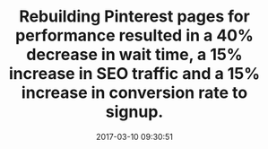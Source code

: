 ---
layout: post
title:  "Rebuilding Pinterest pages for performance resulted in a 40% decrease in wait time, a 15% increase in SEO traffic and a 15% increase in conversion rate to signup."
storySource: "https://medium.com/@Pinterest_Engineering/driving-user-growth-with-performance-improvements-cfc50dafadd7#.wwimdmkpp"
date:   2017-03-10 09:30:51
tags:
 - conversion
 - seo
 - "2017"
permalink: "/{{ page.date | date: '%Y/%m/%d' }}/{{ page.fileSlug }}/"
---